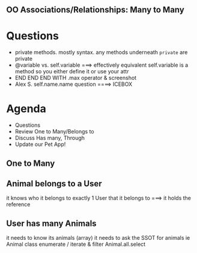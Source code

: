 ## OO Associations/Relationships: Many to Many

# Questions
- private methods. mostly syntax. any methods underneath `private` are private
- @variable vs. self.variable ===> effectively equivalent
    self.variable is a method so you either define it or use your attr
- END END END WITH .max operator & screenshot 
- Alex S. self.name.name question ====> ICEBOX

# Agenda
- Questions
- Review One to Many/Belongs to
- Discuss Has many, Through
- Update our Pet App! 

## One to Many

## Animal belongs to a User
it knows who it belongs to 
exactly 1 User that it belongs to 
===> it holds the reference 


## User has many Animals
it needs to know its animals (array)
it needs to ask the SSOT for animals ie Animal class
    enumerate / iterate & filter Animal.all.select 